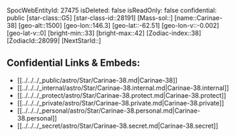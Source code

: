 ﻿---
location: [-62.51,-146.3,1500]
type: Star
tags:
- astro/Star

---
SpocWebEntityId: 27475
isDeleted: false
isReadOnly: false
confidential: public
[star-class::G5]
[star-class-id::28191]
[Mass-sol::]
[name::Carinae-38]
[geo-alt::1500]
[geo-lon::146.3]
[geo-lat::-62.51]
[geo-lon-v::-0.002]
[geo-lat-v::0]
[bright-min::33]
[bright-max::42]
[Zodiac-index::38]
[ZodiacId::28099]
[NextStarId::]



## Confidential Links & Embeds: 
- [[../../../_public/astro/Star/Carinae-38.md|Carinae-38]] 
- [[../../../_internal/astro/Star/Carinae-38.internal.md|Carinae-38.internal]] 
- [[../../../_protect/astro/Star/Carinae-38.protect.md|Carinae-38.protect]] 
- [[../../../_private/astro/Star/Carinae-38.private.md|Carinae-38.private]] 
- [[../../../_personal/astro/Star/Carinae-38.personal.md|Carinae-38.personal]] 
- [[../../../_secret/astro/Star/Carinae-38.secret.md|Carinae-38.secret]]

